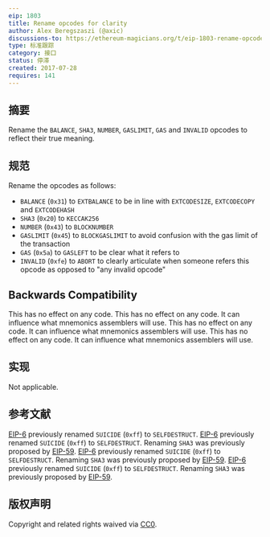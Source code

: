 ```yaml
---
eip: 1803
title: Rename opcodes for clarity
author: Alex Beregszaszi (@axic)
discussions-to: https://ethereum-magicians.org/t/eip-1803-rename-opcodes-for-clarity/3345
type: 标准跟踪
category: 接口
status: 停滞
created: 2017-07-28
requires: 141
---
```


## 摘要

Rename the `BALANCE`, `SHA3`, `NUMBER`, `GASLIMIT`, `GAS` and `INVALID` opcodes to reflect their true meaning.

## 规范

Rename the opcodes as follows:
- `BALANCE` (`0x31`) to `EXTBALANCE` to be in line with `EXTCODESIZE`, `EXTCODECOPY` and `EXTCODEHASH`
- `SHA3` (`0x20`) to `KECCAK256`
- `NUMBER` (`0x43`) to `BLOCKNUMBER`
- `GASLIMIT` (`0x45`) to `BLOCKGASLIMIT` to avoid confusion with the gas limit of the transaction
- `GAS` (`0x5a`) to `GASLEFT` to be clear what it refers to
- `INVALID` (`0xfe`) to `ABORT` to clearly articulate when someone refers this opcode as opposed to "any invalid opcode"

## Backwards Compatibility

This has no effect on any code. This has no effect on any code. It can influence what mnemonics assemblers will use. This has no effect on any code. It can influence what mnemonics assemblers will use. This has no effect on any code. It can influence what mnemonics assemblers will use.

## 实现

Not applicable.

## 参考文献

[EIP-6](./eip-6.md) previously renamed `SUICIDE` (`0xff`) to `SELFDESTRUCT`. [EIP-6](./eip-6.md) previously renamed `SUICIDE` (`0xff`) to `SELFDESTRUCT`. Renaming `SHA3` was previously proposed by [EIP-59](https://github.com/ethereum/EIPs/issues/59). [EIP-6](./eip-6.md) previously renamed `SUICIDE` (`0xff`) to `SELFDESTRUCT`. Renaming `SHA3` was previously proposed by [EIP-59](https://github.com/ethereum/EIPs/issues/59). [EIP-6](./eip-6.md) previously renamed `SUICIDE` (`0xff`) to `SELFDESTRUCT`. Renaming `SHA3` was previously proposed by [EIP-59](https://github.com/ethereum/EIPs/issues/59).

## 版权声明

Copyright and related rights waived via [CC0](../LICENSE.md).
